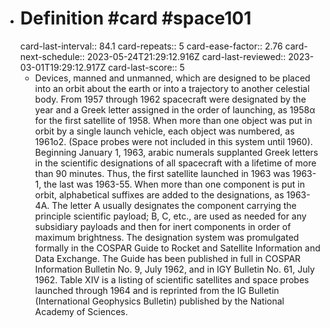 - # Definition #card #space101
  card-last-interval:: 84.1
  card-repeats:: 5
  card-ease-factor:: 2.76
  card-next-schedule:: 2023-05-24T21:29:12.916Z
  card-last-reviewed:: 2023-03-01T19:29:12.917Z
  card-last-score:: 5
	- Devices, manned and unmanned, which are designed to be placed into an
	  orbit about the earth or into a trajectory to another celestial body.
	  From 1957 through 1962 spacecraft were designated by the year and a
	  Greek letter assigned in the order of launching, as 1958α for the first
	  satellite of 1958. When more than one object was put in orbit by a
	  single launch vehicle, each object was numbered, as 1961o2. (Space
	  probes were not included in this system until 1960). Beginning January
	  1, 1963, arabic numerals supplanted Greek letters in the scientific
	  designations of all spacecraft with a lifetime of more than 90 minutes.
	  Thus, the first satellite launched in 1963 was 1963-1, the last was
	  1963-55. When more than one component is put in orbit, alphabetical
	  suffixes are added to the designations, as 1963-4A. The letter A usually
	  designates the component carrying the principle scientific payload; B,
	  C, etc., are used as needed for any subsidiary payloads and then for
	  inert components in order of maximum brightness. The designation system
	  was promulgated formally in the COSPAR Guide to Rocket and Satellite
	  Information and Data Exchange. The Guide has been published in full in
	  COSPAR Information Bulletin No. 9, July 1962, and in IGY Bulletin No.
	  61, July 1962. Table XIV is a listing of scientific satellites and space
	  probes launched through 1964 and is reprinted from the IG Bulletin
	  (International Geophysics Bulletin) published by the National Academy of
	  Sciences.
